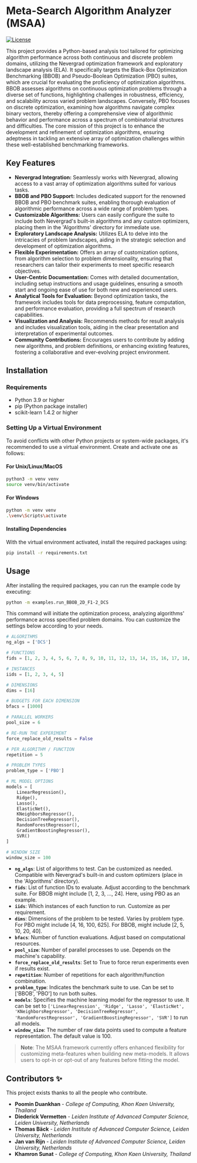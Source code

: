 # Meta-Search Algorithm Analyzer (MSAA)

[![License](https://img.shields.io/badge/License-BSD_3--Clause-blue.svg)](https://opensource.org/licenses/BSD-3-Clause)

This project provides a Python-based analysis tool tailored for optimizing algorithm performance across both continuous
and discrete problem domains, utilizing the Nevergrad optimization framework and exploratory landscape analysis (ELA).
It specifically targets the Black-Box Optimization Benchmarking (BBOB) and Pseudo-Boolean Optimization (PBO) suites,
which are crucial for evaluating the proficiency of optimization algorithms. BBOB assesses algorithms on continuous
optimization problems through a diverse set of functions, highlighting challenges in robustness, efficiency, and
scalability across varied problem landscapes. Conversely, PBO focuses on discrete optimization, examining how algorithms
navigate complex binary vectors, thereby offering a comprehensive view of algorithmic behavior and performance across a
spectrum of combinatorial structures and difficulties. The core mission of this project is to enhance the development
and refinement of optimization algorithms, ensuring adeptness in tackling an extensive array of optimization challenges
within these well-established benchmarking frameworks.

## Key Features

- **Nevergrad Integration:** Seamlessly works with Nevergrad, allowing access to a vast array of optimization algorithms
  suited for various tasks.
- **BBOB and PBO Support:** Includes dedicated support for the renowned BBOB and PBO benchmark suites, enabling thorough
  evaluation of algorithmic performance across a wide range of problem types.
- **Customizable Algorithms:** Users can easily configure the suite to include both Nevergrad's built-in algorithms and
  any custom optimizers, placing them in the 'Algorithms' directory for immediate use.
- **Exploratory Landscape Analysis:** Utilizes ELA to delve into the intricacies of problem landscapes, aiding in the
  strategic selection and development of optimization algorithms.
- **Flexible Experimentation:** Offers an array of customization options, from algorithm selection to problem
  dimensionality, ensuring that researchers can tailor their experiments to meet specific research objectives.
- **User-Centric Documentation:** Comes with detailed documentation, including setup instructions and usage guidelines,
  ensuring a smooth start and ongoing ease of use for both new and experienced users.
- **Analytical Tools for Evaluation:** Beyond optimization tasks, the framework includes tools for data preprocessing,
  feature computation, and performance evaluation, providing a full spectrum of research capabilities.
- **Visualization and Analysis:** Recommends methods for result analysis and includes visualization tools, aiding in the
  clear presentation and interpretation of experimental outcomes.
- **Community Contributions:** Encourages users to contribute by adding new algorithms, and problem definitions, or
  enhancing existing features, fostering a collaborative and ever-evolving project environment.

## Installation

### Requirements

- Python 3.9 or higher
- pip (Python package installer)
- scikit-learn 1.4.2 or higher

### Setting Up a Virtual Environment

To avoid conflicts with other Python projects or system-wide packages, it's recommended to use a virtual environment.
Create and activate one as follows:

#### For Unix/Linux/MacOS

```bash
python3 -m venv venv
source venv/bin/activate
```

#### For Windows

```bash
python -m venv venv
.\venv\Scripts\activate
```

#### Installing Dependencies

With the virtual environment activated, install the required packages using:

```bash
pip install -r requirements.txt
```

## Usage

After installing the required packages, you can run the example code by executing:

```bash
python -m examples.run_BBOB_2D_F1-2_DCS
```

This command will initiate the optimization process, analyzing algorithms' performance across specified problem domains.
You can customize the settings below according to your needs.

```python
# ALGORITHMS
ng_algs = ['DCS']

# FUNCTIONS
fids = [1, 2, 3, 4, 5, 6, 7, 8, 9, 10, 11, 12, 13, 14, 15, 16, 17, 18, 19, 20, 21, 22, 23, 24, 25]

# INSTANCES
iids = [1, 2, 3, 4, 5]

# DIMENSIONS
dims = [16]

# BUDGETS FOR EACH DIMENSION
bfacs = [1000]

# PARALLEL WORKERS
pool_size = 6

# RE-RUN THE EXPERIMENT
force_replace_old_results = False

# PER ALGORITHM / FUNCTION
repetition = 5

# PROBLEM TYPES
problem_type = ['PBO']

# ML MODEL OPTIONS
models = [
    LinearRegression(),
    Ridge(),
    Lasso(),
    ElasticNet(),
    KNeighborsRegressor(),
    DecisionTreeRegressor(),
    RandomForestRegressor(),
    GradientBoostingRegressor(),
    SVR()
]

# WINDOW SIZE
window_size = 100
```

- **`ng_algs`**: List of algorithms to test. Can be customized as needed. Compatible with Nevergrad's built-in and
  custom optimizers (place in the 'Algorithms' directory).
- **`fids`**: List of function IDs to evaluate. Adjust according to the benchmark suite. For BBOB might
  include [1, 2, 3, ..., 24]. Here, using PBO as an example.
- **`iids`**: Which instances of each function to run. Customize as per requirement.
- **`dims`**: Dimensions of the problem to be tested. Varies by problem type. For PBO might include [4, 16, 100, 625].
  For BBOB, might include [2, 5, 10, 20, 40].
- **`bfacs`**: Number of function evaluations. Adjust based on computational resources.
- **`pool_size`**: Number of parallel processes to use. Depends on the machine's capability.
- **`force_replace_old_results`**: Set to True to force rerun experiments even if results exist.
- **`repetition`**: Number of repetitions for each algorithm/function combination.
- **`problem_type`**: Indicates the benchmark suite to use. Can be set to ['BBOB', 'PBO'] to run both suites.
- **`models`**: Specifies the machine learning model for the regressor to use. It can be set
  to `['LinearRegression', 'Ridge', 'Lasso', 'ElasticNet', 'KNeighborsRegressor', 'DecisionTreeRegressor', 'RandomForestRegressor', 'GradientBoostingRegressor', 'SVR']`
  to run all models.
- **`window_size`**: The number of raw data points used to compute a feature representation. The default value is 100.

> **Note**: The MSAA framework currently offers enhanced flexibility for customizing meta-features when building new
> meta-models. It allows users to opt-in or opt-out of any features before fitting the model.


<!--
## Main Components
Function **`run_parallel_function`** is responsible for executing tasks in parallel.
```bash
def run_parallel_function(runFunction, arguments, minPoolSize: int):
    """
    Executes tasks in parallel based on the provided function and arguments.
    
    :param runFunction: The function to be executed in parallel.
    :param arguments: A list of arguments for the function calls.
    :param minPoolSize: The minimum size of the process pool.
    """
```

The **`AlgorithmEvaluator`** class wraps the algorithm optimization process, providing a callable interface for evaluating algorithm performance.
```bash
class AlgorithmEvaluator:
    def __init__(self, optimizer, bfac, _problem):
        """
        Initializes the evaluator with the optimizer, budget factor, and problem type.
        
        :param optimizer: The optimization algorithm.
        :param bfac: The budget factor, determining the number of evaluations.
        :param _problem: The problem domain (e.g., 'BBOB', 'PBO').
        """
```

Function **`compute_ela`** computes ELA features for a given set of input data, facilitating landscape analysis.
```bash
def compute_ela(X, y, min_y, max_y, lower_bound, upper_bound):
    """
    Computes ELA features for the given data.
    
    :param X: Input features.
    :param y: Target values.
    :param min_y: Minimum target value.
    :param max_y: Maximum target value.
    :param lower_bound: Lower bound of the input space.
    :param upper_bound: Upper bound of the input space.
    """
```
-->

## Contributors ✨

This project exists thanks to all the people who contribute.

- **Poomin Duankhan** - *College of Computing, Khon Kaen University, Thailand*
- **Diederick Vermetten** - *Leiden Institute of Advanced Computer Science, Leiden University, Netherlands*
- **Thomas Bäck** - *Leiden Institute of Advanced Computer Science, Leiden University, Netherlands*
- **Jan van Rijn** - *Leiden Institute of Advanced Computer Science, Leiden University, Netherlands*
- **Khamron Sunat** - *College of Computing, Khon Kaen University, Thailand*

